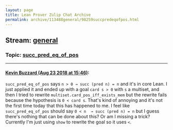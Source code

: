 ```yaml
---
layout: page
title: Lean Prover Zulip Chat Archive 
permalink: archive/113488general/98259succpredeqofpos.html
---
```


## Stream: [general](index.html)
### Topic: [succ_pred_eq_of_pos](98259succpredeqofpos.html)

---

#### [Kevin Buzzard (Aug 23 2018 at 15:46)](https://leanprover.zulipchat.com/#narrow/stream/113488-general/topic/succ_pred_eq_of_pos/near/132638437):
`succ_pred_eq_of_pos` says `n > 0 → succ (pred n) = n` and it's in core Lean. I just applied it and ended up with a goal `card s > 0` with `s` a multiset, and then I tried to rewrite `multiset.card_pos_iff_exists_mem` but the rewrite fails because the hypothesis is `0 < card s`. That's kind of annoying and it's not the first time today that this has happened to me. I feel like `succ_pred_eq_of_pos` should say `0 < n  → succ (pred n) = n` but I guess there's nothing that can be done about this? Or am I missing a trick? Currently I'm just using `show` to rewrite the goal so it uses `<`.

